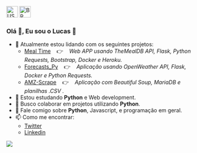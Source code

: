 <a href="github.com/snlucas"><img src="https://emojipedia-us.s3.dualstack.us-west-1.amazonaws.com/thumbs/120/apple/285/flag-united-states_1f1fa-1f1f8.png" alt="US" width="30px"></a>
<a href="#"><img src="https://emojipedia-us.s3.dualstack.us-west-1.amazonaws.com/thumbs/120/apple/285/flag-brazil_1f1e7-1f1f7.png" alt="BR" width="30px"></a>

### Olá 👋, Eu sou o Lucas 🙂

- 🔭 Atualmente estou lidando com os seguintes projetos:
  - [Meal Time](https://github.com/snlucas/meal-time) &nbsp;&nbsp; 👉 &nbsp;&nbsp; *Web APP usando TheMealDB API, Flask, Python Requests, Bootstrap, Docker e Heroku.*
  - [Forecasts_Py](https://github.com/snlucas/Forecasts_Py) &nbsp;&nbsp; 👉 &nbsp;&nbsp; *Aplicação usando OpenWeather API, Flask, Docker e Python Requests.*
  - [AMZ-Scrape](https://github.com/snlucas/AMZ-Scrape) &nbsp;&nbsp; 👉 &nbsp;&nbsp; *Aplicação com Beautiful Soup, MariaDB e planilhas .CSV .*
- 🌱 Estou estudando **Python** e Web development.
- 👯 Busco colaborar em projetos utilizando **Python**.
- 💬 Fale comigo sobre **Python**, Javascript, e programação em geral.
- 📫 Como me encontrar:
  - [Twitter](https://twitter.com/synclucas)
  - [Linkedin](https://www.linkedin.com/in/sn-lucas/)


<img src="https://github-readme-stats.vercel.app/api?username=snlucas&&show_icons=true&title_color=d11b54&icon_color=a8066a&text_color=37d368&bg_color=191919">
